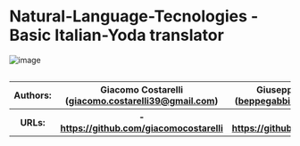 # Natural-Language-Tecnologies - Basic Italian-Yoda translator

![image](https://i.dlpng.com/static/png/173636_thumb.png)


<table class="tg" align="right">
  <tr>
    <th class="tg-0pky"> <b>Authors:</b> </th>
    <th class="tg-0pky"> Giacomo Costarelli <br> (<a href="giacomo.costarelli39@gmail.com">giacomo.costarelli39@gmail.com</a>)</th>
    <th class="tg-0pky"> Giuseppe Gabbia <br> (<a href="beppegabbia@gmail.com">beppegabbia@gmail.com</a>)</th>
  </tr>
  <tr>
    <th class="tg-0pky"> <b>URLs:</b> </th>
    <th class="tg-0pky"> - <a href="https://github.com/giacomocostarelli">https://github.com/giacomocostarelli</a></th>
    <th class="tg-0pky"> - <a href="https://github.com/beppe95">https://github.com/beppe95</a></th>
  </tr>
</table> 

